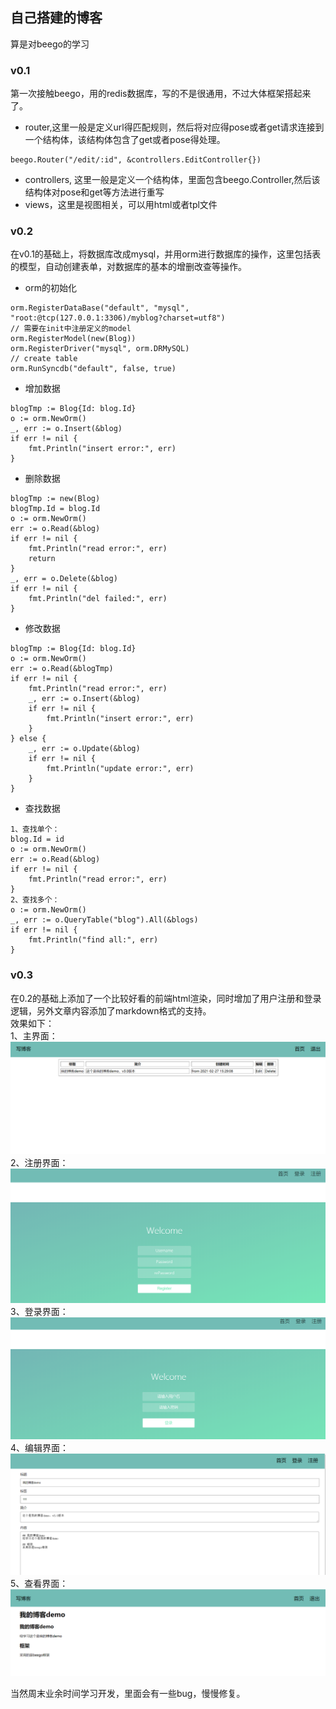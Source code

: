## 自己搭建的博客
算是对beego的学习

### v0.1
第一次接触beego，用的redis数据库，写的不是很通用，不过大体框架搭起来了。
* router,这里一般是定义url得匹配规则，然后将对应得pose或者get请求连接到一个结构体，该结构体包含了get或者pose得处理。 
``` 
beego.Router("/edit/:id", &controllers.EditController{})   
```
* controllers, 这里一般是定义一个结构体，里面包含beego.Controller,然后该结构体对pose和get等方法进行重写  
* views，这里是视图相关，可以用html或者tpl文件

### v0.2
在v0.1的基础上，将数据库改成mysql，并用orm进行数据库的操作，这里包括表的模型，自动创建表单，对数据库的基本的增删改查等操作。  
* orm的初始化
```   
orm.RegisterDataBase("default", "mysql", "root:@tcp(127.0.0.1:3306)/myblog?charset=utf8")
// 需要在init中注册定义的model
orm.RegisterModel(new(Blog))
orm.RegisterDriver("mysql", orm.DRMySQL)
// create table
orm.RunSyncdb("default", false, true)
```
* 增加数据  
```
blogTmp := Blog{Id: blog.Id}
o := orm.NewOrm()
_, err := o.Insert(&blog)
if err != nil {
	fmt.Println("insert error:", err)
}
```
* 删除数据   
```
blogTmp := new(Blog)
blogTmp.Id = blog.Id
o := orm.NewOrm()
err := o.Read(&blog)
if err != nil {
	fmt.Println("read error:", err)
	return
}
_, err = o.Delete(&blog)
if err != nil {
	fmt.Println("del failed:", err)
}
```
* 修改数据
```
blogTmp := Blog{Id: blog.Id}
o := orm.NewOrm()
err := o.Read(&blogTmp)
if err != nil {
	fmt.Println("read error:", err)
	_, err := o.Insert(&blog)
	if err != nil {
		fmt.Println("insert error:", err)
	}
} else {
	_, err := o.Update(&blog)
	if err != nil {
		fmt.Println("update error:", err)
	}
}
```
* 查找数据
```
1、查找单个：
blog.Id = id
o := orm.NewOrm()
err := o.Read(&blog)
if err != nil {
	fmt.Println("read error:", err)
}
2、查找多个：
o := orm.NewOrm()
_, err := o.QueryTable("blog").All(&blogs)
if err != nil {
	fmt.Println("find all:", err)
}
```

### v0.3
在0.2的基础上添加了一个比较好看的前端html渲染，同时增加了用户注册和登录逻辑，另外文章内容添加了markdown格式的支持。   
效果如下：  
1、主界面：     
![](home.png)   
2、注册界面：   
![](register.png)   
3、登录界面：   
![](login.png)  
4、编辑界面：   
![](edit.png)   
5、查看界面：
![](view.png) 

当然周末业余时间学习开发，里面会有一些bug，慢慢修复。
